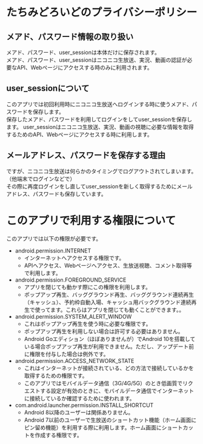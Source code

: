 # たちみどろいどのプライバシーポリシー

## メアド、パスワード情報の取り扱い
メアド、パスワード、user_sessionは本体だけに保存されます。  
メアド、パスワード、user_sessionはニコニコ生放送、実況、動画の認証が必要なAPI、Webページにアクセスする時のみに利用されます。

## user_sessionについて
このアプリでは初回利用時にニコニコ生放送へログインする時に使うメアド、パスワードを保存します。  
保存したメアド、パスワードを利用してログインをしてuser_sessionを保存します。
user_sessionはニコニコ生放送、実況、動画の視聴に必要な情報を取得するためのAPI、Webページにアクセスする時に利用します。  

## メールアドレス、パスワードを保存する理由

ですが、ニコニコ生放送は何らかのタイミングでログアウトされてしまいます。（他端末でログインなどで）  
その際に再度ログインをし直してuser_sessionを新しく取得するためにメールアドレス、パスワードも保存しています。

# このアプリで利用する権限について
このアプリでは以下の権限が必要です。  
- android.permission.INTERNET
    - インターネットへアクセスする権限です。
    - APIへアクセス、Webページへアクセス、生放送視聴、コメント取得等で利用します。
- android.permission.FOREGROUND_SERVICE
    - アプリを閉じても動かす際にこの権限を利用します。
    - ポップアップ再生、バッググラウンド再生、バッググラウンド連続再生（キャッシュ）、予約枠自動入場、キャッシュ用バックグラウンド連続再生で使ってます。これらはアプリを閉じても動くことができます。。
- android.permission.SYSTEM_ALERT_WINDOW
    - これはポップアップ再生を使う時に必要な権限です。
    - ポップアップ再生を利用しない場合は許可する必要はありません。
    - Android Goエディション（ほぼありませんが）でAndroid 10を搭載している場合ポップアップ再生が利用できません。ただし、アップデート前に権限を付与した場合は例外です。
- android.permission.ACCESS_NETWORK_STATE
    - これはインターネットが接続されている、どの方法で接続しているかを取得するための権限です。
    - このアプリではモバイルデータ通信（3G/4G/5G）のとき低画質でリクエストする設定が有効のときに、モバイルデータ通信でインターネットに接続しているか確認するために使われます。
- com.android.launcher.permission.INSTALL_SHORTCUT
    - Android 8以降のユーザーは関係ありません。
    - Android 7以前のユーザーで生放送のショートカット機能（ホーム画面にピン留め機能）を利用する際に利用します。ホーム画面にショートカットを作成する権限です。